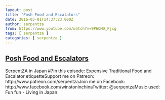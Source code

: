 ```yaml
---
layout: post
title: "Posh Food and Escalators"
date: 2016-05-01T14:37:23.000Z
author: serpentza
from: https://www.youtube.com/watch?v=9P6QMD_Pjcg
tags: [ serpentza ]
categories: [ serpentza ]
---
```

<!--1462113443000-->
[Posh Food and Escalators](https://www.youtube.com/watch?v=9P6QMD_Pjcg)
------

<div>
SerpentZA in Japan #7In this episode: Expensive Traditional Food and Escalator etiquetteSupport me on Patreon: http://www.patreon.com/serpentzaJoin me on Facebook: http://www.facebook.com/winstoninchinaTwitter: @serpentzaMusic used: Fun fun - Living in Japan
</div>
